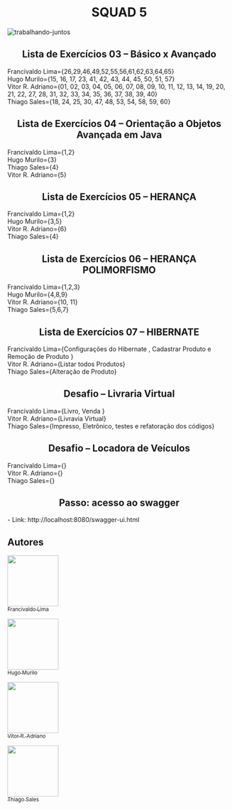 <h1 align="center">SQUAD 5 </h1>

![trabalhando-juntos](https://github.com/francivaldolima/angular-proway/assets/54116971/1ed79166-47e5-415b-81b5-656def100fa7)

<h2 align="center">Lista de Exercícios 03 – Básico x Avançado</h2>
Francivaldo Lima={26,29,46,49,52,55,56,61,62,63,64,65}<br>
Hugo Murilo={15, 16, 17, 23, 41, 42, 43, 44, 45, 50, 51, 57}<br>
Vitor R. Adriano={01, 02, 03, 04, 05, 06, 07, 08, 09, 10, 11, 12, 13, 14, 19, 20, 21, 22, 27, 28, 31, 32, 33, 34, 35, 36, 37, 38, 39, 40}<br>
Thiago Sales={18, 24, 25, 30, 47, 48, 53, 54, 58, 59, 60}<br>

 <h2 align="center"> 
    Lista de Exercícios 04 – Orientação a Objetos Avançada em Java
</h2>
Francivaldo Lima={1,2}<br>
Hugo Murilo={3}<br>
Thiago Sales={4}<br>
Vitor R. Adriano={5}<br>

<h2 align="center"> 
    Lista de Exercícios 05 – HERANÇA
</h2>

Francivaldo Lima={1,2}<br>
Hugo Murilo={3,5}<br>
Vitor R. Adriano={6}<br>
Thiago Sales={4}<br>

<h2 align="center"> 
    Lista de Exercícios 06 – HERANÇA POLIMORFISMO
</h2>

Francivaldo Lima={1,2,3}<br>
Hugo Murilo={4,8,9}<br>
Vitor R. Adriano={10, 11}<br>
Thiago Sales={5,6,7}<br>

<h2 align="center"> 
    Lista de Exercícios 07 – HIBERNATE
</h2>

Francivaldo Lima={Configurações do Hibernate , Cadastrar Produto e Remoção de  Produto }<br>
Vitor R. Adriano={Listar todos Produtos}<br>
Thiago Sales={Alteração de Produto}<br>

<h2 align="center"> 
    Desafio – Livraria Virtual
</h2>

Francivaldo Lima={Livro, Venda }<br>
Vitor R. Adriano={Livravia Virtual}<br>
Thiago Sales={Impresso, Eletrônico, testes e refatoração dos códigos}<br>

<h2 align="center"> 
    Desafio – Locadora de Veículos
</h2>

Francivaldo Lima={}<br>
Vitor R. Adriano={}<br>
Thiago Sales={}<br>

<h2 align="center"> 
   Passo: acesso ao swagger
</h2>
- Link: http://localhost:8080/swagger-ui.html

  

## Autores
[<img src="https://avatars.githubusercontent.com/u/54116971?v=4" width=115><br><sub>Francivaldo Lima</sub>](https://github.com/francivaldolima)

[<img src="https://avatars.githubusercontent.com/u/129471528?v=4" width=115><br><sub>Hugo Murilo</sub>](https://github.com/hugomurilo)

[<img src="https://avatars.githubusercontent.com/u/90075349?v=4" width=115><br><sub>Vitor R. Adriano</sub>](https://github.com/vradriano)

[<img src="https://avatars.githubusercontent.com/u/86448522?v=4" width=115><br><sub>Thiago Sales </sub>](https://github.com/txiami)

